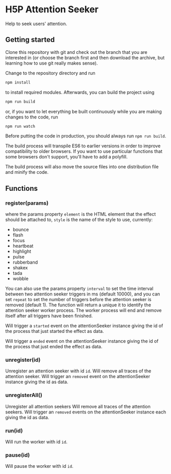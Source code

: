 # H5P Attention Seeker
Help to seek users' attention.

## Getting started
Clone this repository with git and check out the branch that you are interested
in (or choose the branch first and then download the archive, but learning
how to use git really makes sense).

Change to the repository directory and run
```bash
npm install
```

to install required modules. Afterwards, you can build the project using
```bash
npm run build
```

or, if you want to let everything be built continuously while you are making
changes to the code, run
```bash
npm run watch
```
Before putting the code in production, you should always run `npm run build`.

The build process will transpile ES6 to earlier versions in order to improve
compatibility to older browsers. If you want to use particular functions that
some browsers don't support, you'll have to add a polyfill.

The build process will also move the source files into one distribution file and
minify the code.

## Functions

### register(params)
where the params property `element` is the HTML element that the effect should
be attached to, `style` is the name of the style to use, currently:
  - bounce
  - flash
  - focus
  - heartbeat
  - highlight
  - pulse
  - rubberband
  - shakex
  - tada
  - wobble

You can also use the params property `interval` to set the time interval
between two attention seeker triggers in ms (default 10000), and you can set
`repeat` to set the number of triggers before the attention seeker is removed
(default 1). The function will return a unique it to identify the attention
seeker worker process. The worker process will end and remove itself after all
triggers have been finished.

Will trigger a `started` event on the attentionSeeker instance giving the id
of the process that just started the effect as data.

Will trigger a `ended` event on the attentionSeeker instance giving the id
of the process that just ended the effect as data.

### unregister(id)
Unregister an attention seeker with id `id`. Will remove all traces of the
attention seeker. Will trigger an `removed` event on the attentionSeeker
instance giving the id as data.

### unregisterAll()
Unregister all attention seekers Will remove all traces of the attention
seekers. Will trigger an `removed` events on the attentionSeeker instance
each giving the id as data.

### run(id)
Will run the worker with id `id`.

### pause(id)
Will pause the worker with id `id`.
